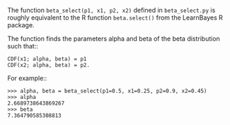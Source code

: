 The function `beta_select(p1, x1, p2, x2)` defined in `beta_select.py`
is roughly equivalent to the R function `beta.select()` from the
LearnBayes R package.

The function finds the parameters alpha and beta of the beta distribution
such that::

    CDF(x1; alpha, beta) = p1
    CDF(x2; alpha, beta) = p2.

For example::

    >>> alpha, beta = beta_select(p1=0.5, x1=0.25, p2=0.9, x2=0.45)
    >>> alpha
    2.6689738643869267
    >>> beta
    7.364790585308813
